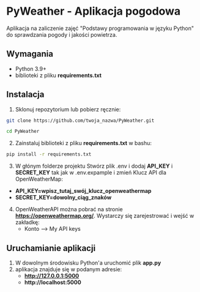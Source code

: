 # PyWeather - Aplikacja pogodowa
Aplikacja na zaliczenie zajęć "Podstawy programowania w języku Python" do sprawdzania pogody i jakości powietrza.

## Wymagania
- Python 3.9+
- biblioteki z pliku **requirements.txt**

## Instalacja
1. Sklonuj repozytorium lub pobierz ręcznie:
```bash
git clone https://github.com/twoja_nazwa/PyWeather.git

cd PyWeather
```

2. Zainstaluj biblioteki z pliku **requirements.txt** w bashu:
```bash
pip install -r requirements.txt
```

3. W głónym folderze projektu Stwórz plik .env i dodaj **API_KEY** i **SECRET_KEY** tak jak w .env.expample i zmień Klucz API dla OpenWeatherMap:
- **API_KEY=wpisz_tutaj_swój_klucz_openweathermap**
- **SECRET_KEY=dowolny_ciąg_znaków**

4. OpenWeatherAPI można pobrać na stronie **https://openweathermap.org/**. Wystarczy się zarejestrować i wejść w zakładkę:
   - Konto --> My API keys

## Uruchamianie aplikacji
1. W dowolnym środowisku Python'a uruchomić plik **app.py**
2. aplikacja znajduje się w podanym adresie:
    - **http://127.0.0.1:5000**
    - **http://localhost:5000**  



